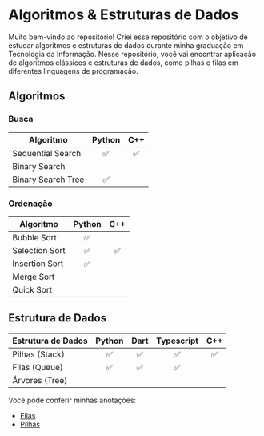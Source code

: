 # Algoritmos & Estruturas de Dados
Muito bem-vindo ao repositório! Criei esse repositório com o objetivo de estudar algoritmos e estruturas de dados durante minha graduação em Tecnologia da Informação. Nesse repositório, você vai encontrar aplicação de algoritmos clássicos e estruturas de dados, como pilhas e filas em diferentes linguagens de programação.

## Algoritmos
### Busca
| Algoritmo     | Python | C++ |
| ------------- |:------:|:---:|
| Sequential Search | :white_check_mark: | :white_check_mark: |
| Binary Search | | |
| Binary Search Tree | :white_check_mark: | |
### Ordenação
| Algoritmo      | Python | C++ |
| -------------- |:------:| :--: |
| Bubble Sort    | :white_check_mark: | |
| Selection Sort | :white_check_mark: | :white_check_mark: |
| Insertion Sort | :white_check_mark: | |
| Merge Sort     | | |
| Quick Sort     | | |

## Estrutura de Dados
| Estrutura de Dados | Python | Dart | Typescript | C++ |
| ------------------ |:------:| :--: | :--------: | :-: |
| Pilhas (Stack)     | :white_check_mark: | :white_check_mark: | :white_check_mark: | :white_check_mark: |
| Filas (Queue)      | :white_check_mark: | :white_check_mark: | :white_check_mark: | |
| Árvores (Tree)     | | | | |

Você pode conferir minhas anotações: 
- [Filas](./sobre_filas.md)
- [Pilhas](./sobre_pilhas.md)